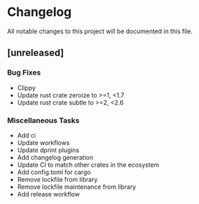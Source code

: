 # Changelog

All notable changes to this project will be documented in this file.

## [unreleased]

### Bug Fixes

- Clippy
- Update rust crate zeroize to >=1, <1.7
- Update rust crate subtle to >=2, <2.6

### Miscellaneous Tasks

- Add ci
- Update workflows
- Update dprint plugins
- Add changelog generation
- Update CI to match other crates in the ecosystem
- Add config.toml for cargo
- Remove lockfile from library
- Remove lockfile maintenance from library
- Add release workflow

<!-- generated by git-cliff -->
